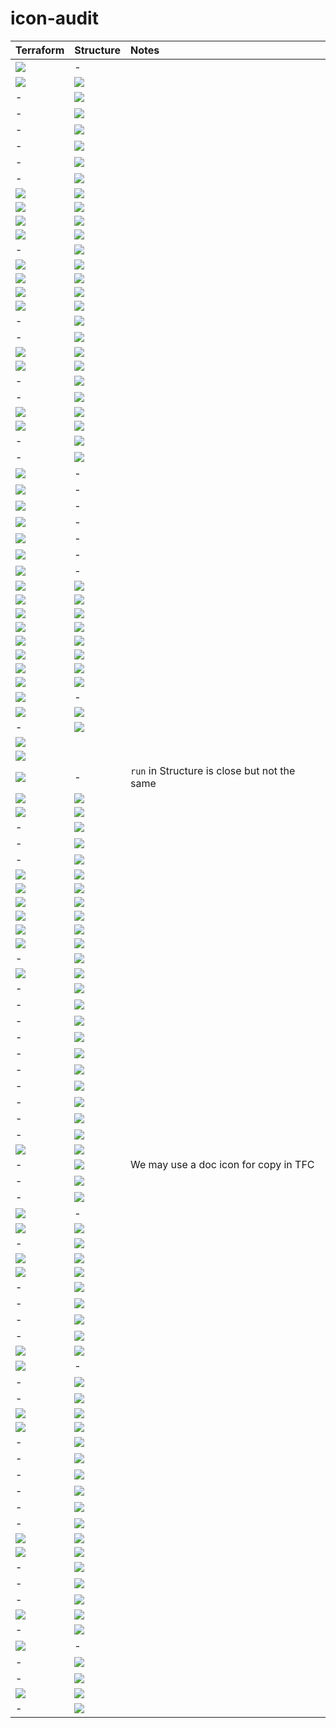 # icon-audit
 
| Terraform                          | Structure                                | Notes                                        |
|:-----------------------------------|:-----------------------------------------|:---------------------------------------------|
| ![](tfc/bolt.svg)                  | -                                        |                                              |
| ![](tfc/add.svg)                   | ![](structure/plus-plain.svg)            |                                              |
| -                                  | ![](structure/plus-circle-fill.svg)      |                                              |
| -                                  | ![](structure/plus-circle-outline.svg)   |                                              |
| -                                  | ![](structure/plus-square-fill.svg)      |                                              |
| -                                  | ![](structure/minus-circle-outline.svg)  |                                              |
| -                                  | ![](structure/minus-circle-fill.svg)     |                                              |
| -                                  | ![](structure/minus-square-fill.svg)     |                                              |
| ![](tfc/cancel-square-outline.svg) | ![](structure/cancel-square-outline.svg) |                                              |
| ![](tfc/cancel.svg)                | ![](structure/cancel-square-fill.svg)    |                                              |
| ![](tfc/error.svg)                 | ![](structure/cancel-circle-fill.svg)    |                                              |
| ![](tfc/times.svg)                 | ![](structure/cancel-plain.svg)          |                                              |
| -                                  | ![](structure/cancel-circle-outline.svg) |                                              |
| ![](tfc/check-circle-fill.svg)     | ![](structure/check-circle-fill.svg)     |                                              |
| ![](tfc/success.svg)               | ![](structure/check-circle-fill.svg)     |                                              |
| ![](tfc/check-circle-outline.svg)  | ![](structure/check-circle-outline.svg)  |                                              |
| ![](tfc/checkmark.svg)             | ![](structure/check-plain.svg)           |                                              |
| -                                  | ![](structure/alert-circle-fill.svg)     |                                              |
| -                                  | ![](structure/alert-circle-outline.svg)  |                                              |
| ![](tfc/warning.svg)               | ![](structure/alert-triangle.svg)        |                                              |
| ![](tfc/lock.svg)                  | ![](structure/lock-closed.svg)           |                                              |
| -                                  | ![](structure/lock-disabled.svg)         |                                              |
| -                                  | ![](structure/lock-open.svg)             |                                              |
| ![](tfc/chevron-down.svg)          | ![](structure/chevron-down.svg)          |                                              |
| ![](tfc/chevron-up.svg)            | ![](structure/chevron-up.svg)            |                                              |
| -                                  | ![](structure/chevron-right.svg)         |                                              |
| -                                  | ![](structure/chevron-left.svg)          |                                              |
| ![](tfc/github.svg)                | -                                        |                                              |
| ![](tfc/gitlab.svg)                | -                                        |                                              |
| ![](tfc/bitbucket.svg)             | -                                        |                                              |
| ![](tfc/logo_slack-large.svg)      | -                                        |                                              |
| ![](tfc/logo_slack-small.svg)      | -                                        |                                              |
| ![](tfc/logo_webhook-large.svg)    | -                                        |                                              |
| ![](tfc/logo_webhook-small.svg)    | -                                        |                                              |
| ![](tfc/clock.svg)                 | ![](structure/clock-outline.svg)         |                                              |
| ![](tfc/delete.svg)                | ![](structure/trash.svg)                 |                                              |
| ![](tfc/fold-out.svg)              | ![](structure/unfold-more.svg)           |                                              |
| ![](tfc/fold-in.svg)               | ![](structure/unfold-less.svg)           |                                              |
| ![](tfc/expand.svg)                | ![](structure/expand-more.svg)           |                                              |
| ![](tfc/collapse.svg)              | ![](structure/expand-less.svg)           |                                              |
| ![](tfc/info.svg)                  | ![](structure/info-circle-outline.svg)   |                                              |
| ![](tfc/file.svg)                  | ![](structure/file-fill.svg)             |                                              |
| ![](tfc/repo.svg)                  | -                                        |                                              |
| ![](tfc/settings.svg)              | ![](structure/settings.svg)              |                                              |
| -                                  | ![](structure/tune.svg)                  |                                              |
| ![](tfc/scroll-top.svg)            |                                          |                                              |
| ![](tfc/scroll-bottom.svg)         |                                          |                                              |
| ![](tfc/running.svg)               | -                                        | `run` in Structure is close but not the same |
| ![](tfc/user-organization.svg)     | ![](structure/user-organization.svg)     |                                              |
| ![](tfc/premium.svg)               | ![](structure/user-organization.svg)     |                                              |
| -                                  | ![](structure/git-branch.svg)            |                                              |
| -                                  | ![](structure/git-commit.svg)            |                                              |
| -                                  | ![](structure/git-pull-request.svg)      |                                              |
| ![](tfc/minus.svg)                 | ![](structure/minus-plain.svg)           |                                              |
| ![](tfc/queue-plan.svg)            | ![](structure/queue.svg)                 |                                              |
| ![](tfc/trial.svg)                 | ![](structure/calendar.svg)              |                                              |
| ![](tfc/visibility-hide.svg)       | ![](structure/visibility-hide.svg)       |                                              |
| ![](tfc/visibility-show.svg)       | ![](structure/visibility-show.svg)       |                                              |
| ![](tfc/sort.svg)                  | ![](structure/swap-vertical.svg)         |                                              |
| -                                  | ![](structure/swap-horizontal.svg)       |                                              |
| ![](tfc/filter.svg)                | ![](structure/filter.svg)                |                                              |
| -                                  | ![](structure/tune.svg)                  |                                              |
| -                                  | ![](structure/star-outline.svg)          |                                              |
| -                                  | ![](structure/star-fill.svg)             |                                              |
| -                                  | ![](structure/arrow-left.svg)            |                                              |
| -                                  | ![](structure/arrow-right.svg)           |                                              |
| -                                  | ![](structure/arrow-up.svg)              |                                              |
| -                                  | ![](structure/arrow-down.svg)            |                                              |
| -                                  | ![](structure/sub-arrow-left.svg)        |                                              |
| -                                  | ![](structure/sub-arrow-right.svg)       |                                              |
| -                                  | ![](structure/upload.svg)                |                                              |
| ![](tfc/download.svg)              | ![](structure/download.svg)              |                                              |
| -                                  | ![](structure/copy-action.svg)           | We may use a doc icon for copy in TFC        |
| -                                  | ![](structure/copy-success.svg)          |                                              |
| -                                  | ![](structure/clock-fill.svg)            |                                              |
| ![](tfc/pending.svg)               | -                                        |                                              |
| ![](tfc/horizontal-ellipsis.svg)   | ![](structure/more-horizontal.svg)       |                                              |
| -                                  | ![](structure/more-vertical.svg)         |                                              |
| ![](tfc/edit.svg)                  | ![](structure/edit.svg)                  |                                              |
| ![](tfc/help-circle-outline.svg)   | ![](structure/help-circle-outline.svg)   |                                              |
| -                                  | ![](structure/help-circle-fill.svg)      |                                              |
| -                                  | ![](structure/caret-down.svg)            |                                              |
| -                                  | ![](structure/caret-up.svg)              |                                              |
| -                                  | ![](structure/menu.svg)                  |                                              |
| ![](tfc/user.svg)                  | ![](structure/user-plain.svg)            |                                              |
| ![](tfc/user-suspended.svg)        | -                                        |                                              |
| -                                  | ![](structure/user-square-fill.svg)      |                                              |
| -                                  | ![](structure/user-square-outline.svg)   |                                              |
| ![](tfc/pro.svg)                   | ![](structure/user-team.svg)             |                                              |
| ![](tfc/user-team.svg)             | ![](structure/user-team.svg)             |                                              |
| -                                  | ![](structure/run.svg)                   |                                              |
| -                                  | ![](structure/flag.svg)                  |                                              |
| -                                  | ![](structure/folder-fill.svg)           |                                              |
| -                                  | ![](structure/folder-outline.svg)        |                                              |
| -                                  | ![](structure/learn.svg)                 |                                              |
| -                                  | ![](structure/docs.svg)                  |                                              |
| ![](tfc/exit.svg)                  | ![](structure/exit.svg)                  |                                              |
| ![](tfc/search.svg)                | ![](structure/search.svg)                |                                              |
| -                                  | ![](structure/refresh.svg)               |                                              |
| -                                  | ![](structure/code.svg)                  |                                              |
| -                                  | ![](structure/file-outline.svg)          |                                              |
| ![](tfc/disabled.svg)              | ![](structure/disabled.svg)              |                                              |
| -                                  | ![](structure/history.svg)               |                                              |
| ![](tfc/explanation.svg)           | -                                        |                                              |
| -                                  | ![](structure/tier-enterprise.svg)       |                                              |
| -                                  | ![](structure/tier-oss.svg)              |                                              |
| ![](tfc/hexagon-loader.svg)        | ![](structure/loading.svg)               |                                              |
| -                                  | ![](structure/link.svg)                  |                                              |



